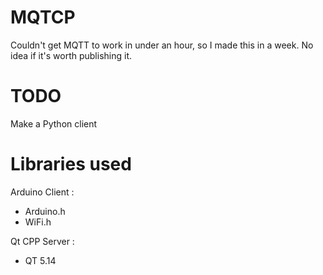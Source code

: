 # MQTCP
Couldn't get MQTT to work in under an hour, so I made this in a week. No idea if it's worth publishing it.

# TODO
Make a Python client

# Libraries used

Arduino Client :
- Arduino.h
- WiFi.h
  
Qt CPP Server :
- QT 5.14
